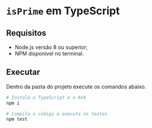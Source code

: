 # `isPrime` em TypeScript

## Requisitos

- Node.js versão 8 ou superior;
- NPM disponível no terminal.

## Executar

Dentro da pasta do projeto execute os comandos abaixo.

```sh
# Instala o TypeScript e o AVA
npm i

# Compila o código e executa os testes
npm test
```

